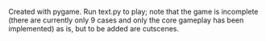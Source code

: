 Created with pygame. Run text.py to play; note that the game is incomplete (there are currently only 9 cases and only the core gameplay has been implemented) as is, but to be added are cutscenes.
